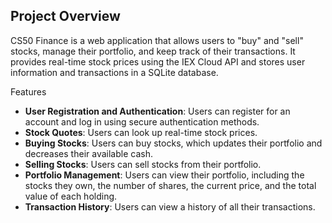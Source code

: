## Project Overview
CS50 Finance is a web application that allows users to "buy" and "sell" stocks, manage their portfolio, and keep track of their transactions. It provides real-time stock prices using the IEX Cloud API and stores user information and transactions in a SQLite database.

Features
- **User Registration and Authentication**: Users can register for an account and log in using secure authentication methods.
- **Stock Quotes**: Users can look up real-time stock prices.
- **Buying Stocks**: Users can buy stocks, which updates their portfolio and decreases their available cash.
- **Selling Stocks**: Users can sell stocks from their portfolio.
- **Portfolio Management**: Users can view their portfolio, including the stocks they own, the number of shares, the current price, and the total value of each holding.
- **Transaction History**: Users can view a history of all their transactions.

